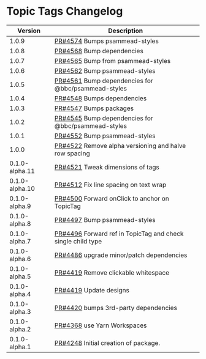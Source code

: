 # Topic Tags Changelog

| Version | Description |
|---------|-------------|
| 1.0.9 | [PR#4574](https://github.com/bbc/psammead/pull/4574) Bumps psammead-styles |
| 1.0.8 | [PR#4568](https://github.com/bbc/psammead/pull/4568) Bump dependencies |
| 1.0.7 | [PR#4565](https://github.com/bbc/psammead/pull/4565) Bump from psammead-styles |
| 1.0.6 | [PR#4562](https://github.com/bbc/psammead/pull/4562) Bump psammead-styles |
| 1.0.5 | [PR#4561](https://github.com/bbc/psammead/pull/4561) Bump dependencies for @bbc/psammead-styles |
| 1.0.4 | [PR#4548](https://github.com/bbc/psammead/pull/4548) Bumps dependencies |
| 1.0.3 | [PR#4547](https://github.com/bbc/psammead/pull/4547) Bumps packages |
| 1.0.2 | [PR#4545](https://github.com/bbc/psammead/pull/4545) Bump dependencies for @bbc/psammead-styles |
| 1.0.1 | [PR#4552](https://github.com/bbc/psammead/pull/4552) Bump psammead-styles |
| 1.0.0 | [PR#4522](https://github.com/bbc/psammead/pull/4522) Remove alpha versioning and halve row spacing |
| 0.1.0-alpha.11 | [PR#4521](https://github.com/bbc/psammead/pull/4521) Tweak dimensions of tags |
| 0.1.0-alpha.10 | [PR#4512](https://github.com/bbc/psammead/pull/4512) Fix line spacing on text wrap |
| 0.1.0-alpha.9 | [PR#4500](https://github.com/bbc/psammead/pull/4500) Forward onClick to anchor on TopicTag |
| 0.1.0-alpha.8 | [PR#4497](https://github.com/bbc/psammead/pull/4497) Bump psammead-styles |
| 0.1.0-alpha.7 | [PR#4496](https://github.com/bbc/psammead/pull/4496) Forward ref in TopicTag and check single child type |
| 0.1.0-alpha.6 | [PR#4486](https://github.com/bbc/psammead/pull/4486) upgrade minor/patch dependencies |
| 0.1.0-alpha.5 | [PR#4419](https://github.com/bbc/psammead/pull/4419) Remove clickable whitespace |
| 0.1.0-alpha.4 | [PR#4419](https://github.com/bbc/psammead/pull/4419) Update designs |
| 0.1.0-alpha.3 | [PR#4420](https://github.com/bbc/psammead/pull/4420) bumps 3rd-party dependencies |
| 0.1.0-alpha.2 | [PR#4368](https://github.com/bbc/psammead/pull/4368) use Yarn Workspaces |
| 0.1.0-alpha.1 | [PR#4248](https://github.com/BBC-News/psammead/pull/4248) Initial creation of package. |
